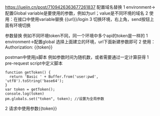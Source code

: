
https://juejin.cn/post/7109426363677261837
 配置域名替换
 1 environment->配置Global   variable是要使用的参数，例如为url；value是不同环境的域名
 2 使用：在接口中使用variable替换  {{url}}/login
 3 切换环境，右上角，send按钮上面有环境切换

参数替换  例如不同环境token不同，同一个环境中多个api的token是一样的
1 environment->配置global   选择上面建立的环境，url下面新建参数即可
2 使用：Authorization: {{token}}


postman中使用js脚本   例如参数时间为随机数，或者需要通过一定计算获得
1 pre-request script中定义脚本
```
function getToken() {
  return 'Basic ' + Buffer.from('user:pwd', 'utf8').toString('base64');
}
var token = getToken();
console.log(token)
pm.globals.set("token", token); //设置为全局参数
```
2 请求中使用参数{{token}}
